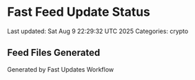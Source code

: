 # Fast Feed Update Status
Last updated: Sat Aug  9 22:29:32 UTC 2025
Categories: crypto

## Feed Files Generated

Generated by Fast Updates Workflow
